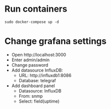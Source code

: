 # Run containers
```
sudo docker-compose up -d
```
# Change grafana settings

- Open http://localhost:3000
- Enter admin/admin
- Change password
- Add datasource InfluxDB:
	- URL: http://influxdb1:8086
	- Database: telegraf
- Add dashboard panel
	- Datasource: InfluxDB
	- From: snmp
	- Select: field(uptime)
